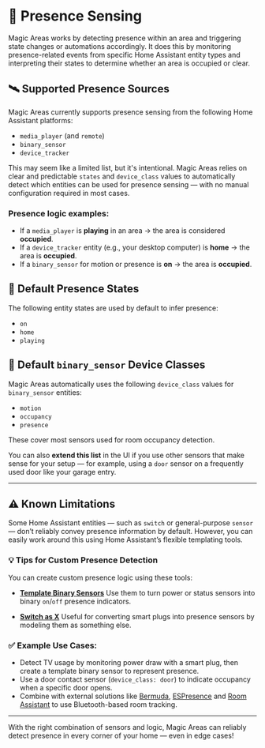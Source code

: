 # 📍 Presence Sensing

Magic Areas works by detecting presence within an area and triggering state changes or automations accordingly. It does this by monitoring presence-related events from specific Home Assistant entity types and interpreting their states to determine whether an area is occupied or clear.

## 🛰️ Supported Presence Sources

Magic Areas currently supports presence sensing from the following Home Assistant platforms:

- `media_player` (and `remote`)
- `binary_sensor`
- `device_tracker`

This may seem like a limited list, but it's intentional. Magic Areas relies on clear and predictable `states` and `device_class` values to automatically detect which entities can be used for presence sensing — with no manual configuration required in most cases.

### Presence logic examples:

- If a `media_player` is **playing** in an area → the area is considered **occupied**.
- If a `device_tracker` entity (e.g., your desktop computer) is **home** → the area is **occupied**.
- If a `binary_sensor` for motion or presence is **on** → the area is **occupied**.

## 🧠 Default Presence States

The following entity states are used by default to infer presence:

- `on`
- `home`
- `playing`

## 📡 Default `binary_sensor` Device Classes

Magic Areas automatically uses the following `device_class` values for `binary_sensor` entities:

- `motion`
- `occupancy`
- `presence`

These cover most sensors used for room occupancy detection.

You can also **extend this list** in the UI if you use other sensors that make sense for your setup — for example, using a `door` sensor on a frequently used door like your garage entry.

---

## ⚠️ Known Limitations

Some Home Assistant entities — such as `switch` or general-purpose `sensor` — don’t reliably convey presence information by default. However, you can easily work around this using Home Assistant’s flexible templating tools.

### 💡 Tips for Custom Presence Detection

You can create custom presence logic using these tools:

- **[Template Binary Sensors](https://www.home-assistant.io/integrations/template/)**
  Use them to turn power or status sensors into binary `on`/`off` presence indicators.

- **[Switch as X](https://www.home-assistant.io/integrations/switch_as_x/)**
  Useful for converting smart plugs into presence sensors by modeling them as something else.

### ✅ Example Use Cases:

- Detect TV usage by monitoring power draw with a smart plug, then create a template binary sensor to represent presence.
- Use a door contact sensor (`device_class: door`) to indicate occupancy when a specific door opens.
- Combine with external solutions like [Bermuda](https://github.com/agittins/bermuda), [ESPresence](https://espresense.com/) and [Room Assistant](https://github.com/mKeRix/room-assistant) to use Bluetooth-based room tracking.

---

With the right combination of sensors and logic, Magic Areas can reliably detect presence in every corner of your home — even in edge cases!
